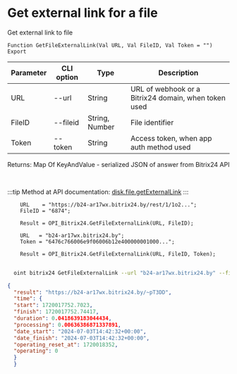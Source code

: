 ﻿---
sidebar_position: 5
---

# Get external link for a file
 Get external link to file



`Function GetFileExternalLink(Val URL, Val FileID, Val Token = "") Export`

  | Parameter | CLI option | Type | Description |
  |-|-|-|-|
  | URL | --url | String | URL of webhook or a Bitrix24 domain, when token used |
  | FileID | --fileid | String, Number | File identifier |
  | Token | --token | String | Access token, when app auth method used |

  
  Returns:  Map Of KeyAndValue - serialized JSON of answer from Bitrix24 API

<br/>

:::tip
Method at API documentation: [disk.file.getExternalLink](https://dev.1c-bitrix.ru/rest_help/disk/file/disk_file_getexternallink.php)
:::
<br/>


```bsl title="Code example"
    URL    = "https://b24-ar17wx.bitrix24.by/rest/1/1o2...";
    FileID = "6874";

    Result = OPI_Bitrix24.GetFileExternalLink(URL, FileID);

    URL   = "b24-ar17wx.bitrix24.by";
    Token = "6476c766006e9f06006b12e400000001000...";

    Result = OPI_Bitrix24.GetFileExternalLink(URL, FileID, Token);
```



```sh title="CLI command example"
    
  oint bitrix24 GetFileExternalLink --url "b24-ar17wx.bitrix24.by" --fileid "5010" --token "fe3fa966006e9f06006b12e400000001000..."

```

```json title="Result"
{
  "result": "https://b24-ar17wx.bitrix24.by/~pT3DD",
  "time": {
  "start": 1720017752.7023,
  "finish": 1720017752.74417,
  "duration": 0.0418639183044434,
  "processing": 0.00636386871337891,
  "date_start": "2024-07-03T14:42:32+00:00",
  "date_finish": "2024-07-03T14:42:32+00:00",
  "operating_reset_at": 1720018352,
  "operating": 0
  }
  }
```

